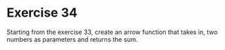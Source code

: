 # Exercise 34

Starting from the exercise 33, create an arrow function that takes in, two numbers as parameters and returns the sum.
